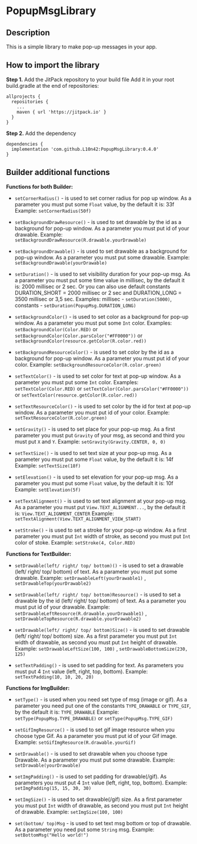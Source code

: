 # PopupMsgLibrary

## Description
This is a simple library to make pop-up messages in your app.

## How to import the library 
**Step 1.** Add the JitPack repository to your build file
Add it in your root build.gradle at the end of repositories:
```
allprojects {
  repositories {
    ...
    maven { url 'https://jitpack.io' }
  }
}
```

**Step 2.** Add the dependency
```
dependencies {
  implementation 'com.github.L10n42:PopupMsgLibrary:0.4.0'
}
```
## Builder additional functions
**Functions for both Builder:**
- `setCornerRadius()` - is used to set corner radius for pop up window. As a parameter you must put some `Float` value, by the default it is: 33f 
Example: `setCornerRadius(50f)`

- `setBackgroundDrawResource()` - is used to set drawable by the id as a background for pop-up window. As a parameter you must put id of your drawable. 
Example: `setBackgroundDrawResource(R.drawable.yourDrawable)`

- `setBackgroundDrawable()` - is used to set drawable as a background for pop-up window. As a parameter you must put some drawable.
Example: `setBackgroundDrawable(yourDrawable)`

- `setDuration()` - is used to set visibility duration for your pop-up msg. As a parameter you must put some time value in millisec, by the default it is: 2000 millisec or 2 sec. Or you can also use default constants DURATION_SHORT = 2000 millisec or 2 sec and DURATION_LONG = 3500 millisec or 3,5 sec.
Examples: 
millisec - `setDuration(5000)`,
constants - `setDuration(PopupMsg.DURATION_LONG)`

- `setBackgroundColor()` - is used to set color as a background for pop-up window. As a parameter you must put some `Int` color.
Examples: `setBackgroundColor(Color.RED)` or `setBackgroundColor(Color.parsColor("#FF0000"))` or `setBackgroundColor(resource.getColor(R.color.red))`

- `setBackgroundResourceColor()` - is used to set color by the id as a background for pop-up window. As a parameter you must put id of your color.
Example: `setBackgroundResourceColor(R.color.green)`

- `setTextColor()` - is used to set color for text at pop-up window. As a parameter you must put some `Int` color.
Examples: `setTextColor(Color.RED)` or `setTextColor(Color.parsColor("#FF0000"))` or `setTextColor(resource.getColor(R.color.red))`

- `setTextResourceColor()` - is used to set color by the id for text at pop-up window. As a parameter you must put id of your color.
Example: `setTextResourceColor(R.color.green)`

- `setGravity()` - is used to set place for your pop-up msg. As a first parameter you must put `Gravity` of your msg, as second and third you must put `X` and `Y`.
Example: `setGravity(Gravity.CENTER, 0, 0)`

- `setTextSize()` - is used to set text size at your pop-up msg. As a parameter you must put some `Float` value, by the default it is: 14f
Example: `setTextSize(18f)`

- `setElevation()` - is used to set elevation for your pop-up msg. As a parameter you must put some `Float` value, by the default it is: 10f
Example: `setElevation(5f)`

- `setTextAlignment()` - is used to set text alignment at your pop-up msg. As a parameter you must put `View.TEXT_ALIGNMENT...`, by the default it is: `View.TEXT_ALIGNMENT_CENTER`
Example: `setTextAlignment(View.TEXT_ALIGNMENT_VIEW_START)`

- `setStroke()` - is used to set a stroke for your pop-up window. As a first parameter you must put `Int` width of stroke, as second you must put `Int` color of stoke.
Example: `setStroke(4, Color.RED)`

**Functions for TextBuilder:**
- `setDrawable(left/ right/ top/ bottom)()` - is used to set a drawable (left/ right/ top/ bottom) of text. As a parameter you must put some drawable.
Example: `setDrawableLeft(yourDrawable1)` , `setDrawableTop(yourDrawable2)`

- `setDrawable(left/ right/ top/ bottom)Resource()` - is used to set a drawable by the id (left/ right/ top/ bottom) of text. As a parameter you must put id of your drawable.
Example: `setDrawableLeftResource(R.drawable.yourDrawable1)` , `setDrawableTopResource(R.drawable.yourDrawable2)`

- `setDrawable(left/ right/ top/ bottom)Size()` - is used to set drawable (left/ right/ top/ bottom) size. As a first parameter you must put `Int` width of drawable, as second you must put `Int` height of drawable.
Example: `setDrawableLeftSize(100, 100)` , `setDrawableBottomSize(230, 125)`

- `setTextPadding()` - is used to set padding for text. As parameters you must put 4 `Int` value (left, right, top, bottom).
Example: `setTextPadding(10, 10, 20, 20)`

**Functions for ImgBuilder:**
- `setType()` - is used when you need set type of msg (image or gif). As a parameter you need put one of the constants `TYPE_DRAWABLE` or `TYPE_GIF`, by the default it is: `TYPE_DRAWABLE`
Example: `setType(PopupMsg.TYPE_DRAWABLE)` or `setType(PopupMsg.TYPE_GIF)`

- `setGifImgResource()` - is used to set gif image resource when you choose type Gif. As a parameter you must put id of your Gif image.
Example: `setGifImgResource(R.drawable.yourGif)`

- `setDrawable()` - is used to set drawable when you choose type Drawable. As a parameter you must put some drawable.
Example: `setDrawable(yourDrawable)`

- `setImgPadding()` - is used to set padding for drawable(/gif). As parameters you must put 4 `Int` value (left, right, top, bottom).
Example: `setImgPadding(15, 15, 30, 30)`

- `setImgSize()` - is used to set drawable(/gif) size. As a first parameter you must put `Int` width of drawable, as second you must put `Int` height of drawable.
Example: `setImgSize(100, 100)`

- `set(bottom/ top)Msg` - is used to set text msg bottom or top of drawable. As a parameter you need put some `String` msg.
Example: `setBottomMsg("Hello world!")`




